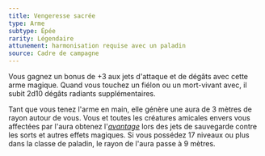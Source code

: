 ```yaml
---
title: Vengeresse sacrée
type: Arme
subtype: Épée
rarity: Légendaire
attunement: harmonisation requise avec un paladin
source: Cadre de campagne
---
```

Vous gagnez un bonus de +3 aux jets d'attaque et de dégâts avec cette arme magique. Quand vous touchez un fiélon ou un mort-vivant avec, il subit 2d10 dégâts radiants supplémentaires.

Tant que vous tenez l'arme en main, elle génère une aura de 3 mètres de rayon autour de vous. Vous et toutes les créatures amicales envers vous affectées par l'aura obtenez l'[_avantage_](/utiliser-les-caracteristiques/#avantage-et-desavantage) lors des jets de sauvegarde contre les sorts et autres effets magiques. Si vous possédez 17 niveaux ou plus dans la classe de paladin, le rayon de l'aura passe à 9 mètres.
